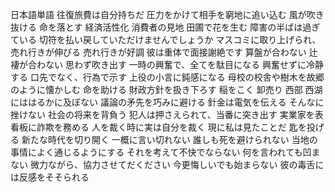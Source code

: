 日本語単語
往復旅費は自分持ちだ
圧力をかけて相手を窮地に追い込む
風が吹き抜ける
命を落とす
経済活性化
消費者の見地
田圃で花を生む
障害の半ばは過ぎている
切符を払い戻していただけませんでしょうか
マスコミに取り上げられ、売れ行きが伸びる
売れ行きが好調
彼は重体で面接謝絶です
算盤が合わない
辻褄が合わない
思わず吹き出す
一時の興奮で、全てを駄目になる
興奮せずに冷静する
口先でなく、行為で示す
上役の小言に鈍感になる
母校の校舎や樹木を故郷のように懐かしむ
命を助ける
財政方針を扱き下ろす
稲をこく
卸売り
西部
西湖にははるかに及ぼない
議論の矛先を巧みに避ける
針金は電気を伝える
そんなに挫けない
社会の将来を背負う
犯人は押さえられて、当番に突き出す
実業家を表看板に詐欺を務める
人を裁く時に実は自分を裁く
現に私は見たことだ
匙を投げる
新たな時代を切り開く
一概に言い切れない
誰しも死を避けられない
当地の事情によく通じるようにする
それを考えて不快でならない
何を言われても凹まない
微力ながら、協力させてだください
今更悔しいでも始まらない
彼の毒舌には反感をそそられる
